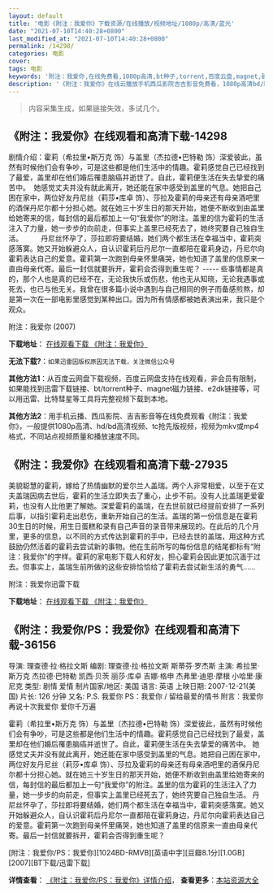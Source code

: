 ```yaml
---
layout: default
title: '电影《附注：我爱你》下载资源/在线播放/视频地址/1080p/高清/蓝光'
date: "2021-07-10T14:40:28+0800"
last_modified_at: "2021-07-10T14:40:28+0800"
permalink: /14298/
categories: 电影
cover:
tags: 电影
keywords: '附注：我爱你,在线免费看,1080p高清,bt种子,torrent,百度云盘,magnet,磁力链,迅雷下载资源'
description: '《附注：我爱你》在线云播放手机西瓜影院吉吉影音免费看，1080p高清bd/hd未删减完整版和tc抢先枪版，mkv/mp4格式，附带bt/torrent种子、magnet/磁力链、百度云盘、网盘资源迅雷下载链接'
---
```


>内容采集生成，如果链接失效，多试几个。


## 《附注：我爱你》在线观看和高清下载-14298

剧情介绍：霍莉（希拉里•斯万克 饰）与盖里（杰拉德•巴特勒 饰）深爱彼此，虽然有时候他们会有争吵，可是这些都是他们生活中的情趣。霍莉感觉自己已经找到了最爱，盖里却在他们婚后罹患脑癌并逝世了。自此，霍莉便生活在失去挚爱的痛苦中。  她感觉丈夫并没有就此离开，她还能在家中感受到盖里的气息。她把自己困在家中，两位好友丹尼丝（莉莎•库卓 饰）、莎拉及霍莉的母亲还有母亲酒吧里的酒保丹尼尔都十分担心她。就在她三十岁生日的那天开始，她便不断收到由盖里给她寄来的信，每封信的最后都加上一句“我爱你”的附注。盖里的信为霍莉的生活注入了力量，她一步步的向前走，但事实上盖里已经死去了，她终究要自己独自生活。  　　丹尼丝怀孕了，莎拉即将要结婚，她们两个都生活在幸福当中，霍莉突感落寞。她又开始躲避众人，自认识霍莉后丹尼尔一直都陪在霍莉身边，丹尼尔向霍莉表达自己的爱意。霍莉第一次跑到母亲怀里痛哭，她也知道了盖里的信原来一直由母亲代寄。最后一封信就要拆开，霍莉会否得到重生呢？ ----- 些事情都是真的，那个人也是真的已经不在，无论我快乐或伤悲，他也无从知晓，无论我遇事或死去，也已与他无关。我曾在很多篇小说中遇到与自己相同的例子而备感煎熬，却是第一次在一部电影里感觉到某种出口。因为所有情感都被她表演出来，我只是个观众。


附注：我爱你 (2007)

**下载地址**： [在线观看下载 《附注：我爱你》](https://www.btbtdy.me/btdy/dy5307.html) 


**无法下载?**：`如果迅雷因版权原因无法下载，关注微信公众号 `

**其他方法1**：从百度云网盘下载视频，百度云网盘支持在线观看，非会员有限制，如果能找到迅雷下载链接、bt/torrent种子、magnet磁力链接、e2dk链接等，可以用迅雷、比特彗星等工具将完整视频下载到本地。

**其他方法2**：用手机云播、西瓜影院、吉吉影音等在线免费观看《附注：我爱你》，一般提供1080p高清、hd/bd高清视频、tc抢先版视频，视频为mkv或mp4格式，不同站点视频质量和播放速度不同。


## 《附注：我爱你》在线观看和高清下载-27935

美貌聪慧的霍莉，嫁给了热情幽默的爱尔兰人盖瑞。两个人非常相爱，以至于在丈夫盖瑞因病去世后，霍莉的生活立即失去了重心，止步不前。没有人比盖瑞更爱霍莉，也没有人比他更了解她。深爱霍莉的盖瑞，在去世前就已经提前安排了一系列后事，以指引霍莉走出悲伤，重新开始自己的生活。盖瑞的第一份信息是在霍莉30生日的时候，用生日蛋糕和录有自己声音的录音带来展现的。在此后的几个月里，更多的信息，以不同的方式传达到霍莉的手中，已经去世的盖瑞，用这种方式鼓励仍然活着的霍莉去尝试新的事物。他在生前所写的每份信息的结尾都标有“附注：我爱你”的字样。霍莉的家电影下载人和好友，担心霍莉会因此更加沉湎于过去。但事实上，盖瑞生前所做的这些安排恰恰给了霍莉去尝试新生活的勇气&hellip;…


附注：我爱你迅雷下载

**下载地址**： [在线观看下载 《附注：我爱你》](https://www.993dy.com//vod-detail-id-20515.html) 


## 《附注：我爱你/PS：我爱你》在线观看和高清下载-36156

导演: 理查德·拉·格拉文斯 编剧: 理查德·拉·格拉文斯 斯蒂芬·罗杰斯 主演: 希拉里·斯万克 杰拉德·巴特勒 凯西·贝茨 丽莎·库卓 吉娜·格申 杰弗里·迪恩·摩根 小哈里·康尼克 类型: 剧情 爱情 制片国家/地区: 美国 语言: 英语 上映日期: 2007-12-21(美国) 片长: 126 分钟 又名: P.S. 我爱你 PS：我爱你 / 留给最爱的情书 附言：我爱你 再说十次我爱你 爱你千万遍

霍莉（希拉里•斯万克 饰）与盖里（杰拉德•巴特勒 饰）深爱彼此，虽然有时候他们会有争吵，可是这些都是他们生活中的情趣。霍莉感觉自己已经找到了最爱，盖里却在他们婚后罹患脑癌并逝世了。自此，霍莉便生活在失去挚爱的痛苦中。 她感觉丈夫并没有就此离开，她还能在家中感受到盖里的气息。她把自己困在家中，两位好友丹尼丝（莉莎•库卓 饰）、莎拉及霍莉的母亲还有母亲酒吧里的酒保丹尼尔都十分担心她。就在她三十岁生日的那天开始，她便不断收到由盖里给她寄来的信，每封信的最后都加上一句“我爱你”的附注。盖里的信为霍莉的生活注入了力量，她一步步的向前走，但事实上盖里已经死去了，她终究要自己独自生活。 丹尼丝怀孕了，莎拉即将要结婚，她们两个都生活在幸福当中，霍莉突感落寞。她又开始躲避众人，自认识霍莉后丹尼尔一直都陪在霍莉身边，丹尼尔向霍莉表达自己的爱意。霍莉第一次跑到母亲怀里痛哭，她也知道了盖里的信原来一直由母亲代寄。最后一封信就要拆开，霍莉会否得到重生呢？


[附注：我爱你/PS：我爱你][1024BD-RMVB][英语中字][豆瓣8.1分][1.0GB][2007][BT下载/迅雷下载]

**详情查看**： [《附注：我爱你/PS：我爱你》详情介绍](/movie/36156/)， **查看更多**：[本站资源大全](/movie/t/all/)

